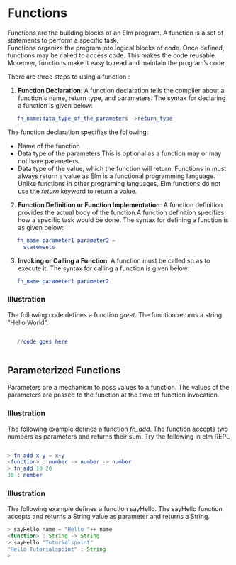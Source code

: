 # Functions

Functions are the building blocks of an Elm program. A function is a set of statements to perform a specific task.  
Functions organize the program into logical blocks of code. Once defined, functions may be called to access code. This makes the code reusable. Moreover, functions make it easy to read and maintain the program’s code.  

There are three  steps to using a function : 
1. **Function Declaration**: A function declaration tells the compiler about a function's name, return type, and parameters. The syntax for declaring a function is given below: 
```elm
   fn_name:data_type_of_the_parameters ->return_type
```
The function declaration specifies the following: 
- Name of the function 
- Data type of the parameters.This is optional as a function may or may not have parameters.
- Data type of the value, which the function will return. Functions in must always return a value as Elm is a functional programming language. Unlike functions in other programing languages, Elm functions do not use the *return* keyword to return a value.

2. **Function Definition or Function Implementation**: A function definition provides the actual body of the function.A function definition specifies how a specific task would be done. The syntax for defining a function is as given below:

```elm
   fn_name parameter1 parameter2 =
     statements
```

3. **Invoking or Calling a Function**:  A function must be called so as to execute it. The syntax for calling a function is given below:

```elm
   fn_name parameter1 parameter2 
```

### Illustration

The following code defines a function *greet*. The function returns a string "Hello World". 
```elm

   //code goes here 
   
```
   
## Parameterized Functions
Parameters are a mechanism to pass values to a function. The values of the parameters are passed to the function at the time of function invocation.  

### Illustration
The following example defines a function *fn_add*. The function accepts two numbers as parameters and returns their sum. Try the following in elm REPL

```elm

> fn_add x y = x+y
<function> : number -> number -> number
> fn_add 10 20
30 : number

```

### Illustration
The following example defines a function sayHello. The sayHello function accepts and returns a String value as parameter and returns a String. 

```javascript
> sayHello name = "Hello "++ name
<function> : String -> String
> sayHello "Tutorialspoint"
"Hello Tutorialspoint" : String
>

```
<!-- https://dennisreimann.de/articles/elm-functions.html -->

